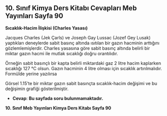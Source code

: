 ## 10. Sınıf Kimya Ders Kitabı Cevapları Meb Yayınları Sayfa 90

**Sıcaklık-Hacim İlişkisi (Charles Yasası)**

Jacques Charles (Jek Çarls) ve Joseph Gay Lussac (Jozef Gey Lusak) yaptıkları deneylerde sabit basınç altında ısıtılan bir gazın hacminin arttığını gözlemlemişlerdir. Charles yasasına göre sabit basınç altında belirli bir miktar gazın hacmi ile mutlak sıcaklığı doğru orantılıdır.

Örneğin sabit basınçlı bir kapta belirli miktardaki gaz 2 litre hacim kaplarken sıcaklığı 127 °C olsun. Gazın hacminin 4 litre olması için sıcaklık artırılmalıdır. Formülde yerine yazılırsa

Görsel 1.15’te bir miktar gazın sabit basınçta sıcaklık-hacim değişimi ve bu değişimin grafiği gösterilmiştir.

* **Cevap**: **Bu sayfada soru bulunmamaktadır.**

**10. Sınıf Meb Yayınları Kimya Ders Kitabı Sayfa 90**
